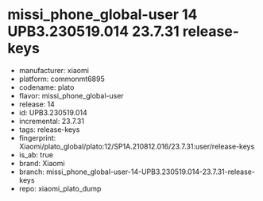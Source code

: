 # missi_phone_global-user 14 UPB3.230519.014 23.7.31 release-keys
- manufacturer: xiaomi
- platform: commonmt6895
- codename: plato
- flavor: missi_phone_global-user
- release: 14
- id: UPB3.230519.014
- incremental: 23.7.31
- tags: release-keys
- fingerprint: Xiaomi/plato_global/plato:12/SP1A.210812.016/23.7.31:user/release-keys
- is_ab: true
- brand: Xiaomi
- branch: missi_phone_global-user-14-UPB3.230519.014-23.7.31-release-keys
- repo: xiaomi_plato_dump
